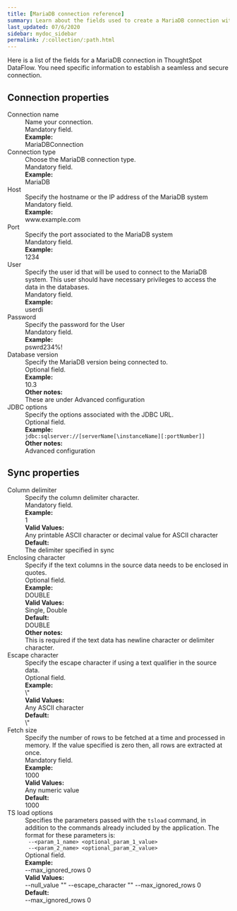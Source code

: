 ```yaml
---
title: [MariaDB connection reference]
summary: Learn about the fields used to create a MariaDB connection with ThoughtSpot DataFlow.
last_updated: 07/6/2020
sidebar: mydoc_sidebar
permalink: /:collection/:path.html
---
```


Here is a list of the fields for a MariaDB connection in ThoughtSpot DataFlow. You need specific information to establish a seamless and secure connection.

## Connection properties

<dl id="dataflow-mariadb-connection-properties">
<dlentry id="dataflow-mariadb-conn-connection-name"><dt>Connection name</dt><dd id="connection-name-description">Name your connection.</dd><dd id="connection-name-required">Mandatory field.</dd><dd id="connection-name-example"><strong>Example:</strong><br/>MariaDBConnection</dd></dlentry>
<dlentry id="dataflow-mariadb-conn-connection-type"><dt>Connection type</dt><dd id="connection-type-description">Choose the MariaDB connection type.</dd><dd id="connection-type-required">Mandatory field.</dd><dd id="connection-type-example"><strong>Example:</strong><br/>MariaDB</dd></dlentry>
<dlentry id="dataflow-mariadb-conn-host"><dt>Host</dt><dd id="host-description">Specify the hostname or the IP address of the MariaDB system</dd><dd id="host-required">Mandatory field.</dd><dd id="host-example"><strong>Example:</strong><br/>www.example.com</dd></dlentry>
<dlentry id="dataflow-mariadb-conn-port"><dt>Port</dt><dd id="port-description">Specify the port associated to the MariaDB system</dd><dd id="port-required">Mandatory field.</dd><dd id="port-example"><strong>Example:</strong><br/>1234</dd></dlentry>
<dlentry id="dataflow-mariadb-conn-user"><dt>User</dt><dd id="user-description">Specify the user id that will be used to connect to the MariaDB system. This user should have necessary privileges to access the data in the databases.</dd><dd id="user-required">Mandatory field.</dd><dd id="user-example"><strong>Example:</strong><br/>userdi</dd></dlentry>
<dlentry id="dataflow-mariadb-conn-password"><dt>Password</dt><dd id="password-description">Specify the password for the User</dd><dd id="password-required">Mandatory field.</dd><dd id="password-example"><strong>Example:</strong><br/>pswrd234%!</dd></dlentry>
<dlentry id="dataflow-mariadb-conn-database-version"><dt>Database version</dt><dd id="database-version-description">Specify the MariaDB version being connected to.</dd><dd id="database-version-required">Optional field.</dd><dd id="database-version-example"><strong>Example:</strong><br/>10.3</dd><dd id="database-version-other"><strong>Other notes:</strong><br/>These are under Advanced configuration</dd></dlentry>
<dlentry id="dataflow-mariadb-conn-jdbc-options"><dt>JDBC options</dt><dd id="jdbc-options-description">Specify the options associated with the JDBC URL.</dd><dd id="jdbc-options-required">Optional field.</dd><dd id="jdbc-options-example"><strong>Example:</strong><br/><code>jdbc:sqlserver://[serverName[\instanceName][:portNumber]]</code></dd><dd id="jdbc-options-other"><strong>Other notes:</strong><br/>Advanced configuration</dd></dlentry>
</dl>


## Sync properties

<dl id="dataflow-mariadb-sync-properties">
<dlentry id="dataflow-mariadb-sync-column-delimiter"><dt>Column delimiter</dt><dd id="column-delimiter-description">Specify the column delimiter character.</dd><dd id="column-delimiter-required">Mandatory field.</dd><dd id="column-delimiter-example"><strong>Example:</strong><br/>1</dd><dd id="column-delimiter-valid-values"><strong>Valid Values:</strong><br/>Any printable ASCII character or decimal value for ASCII character</dd><dd id="column-delimiter-default"><strong>Default:</strong><br/>The delimiter specified in sync</dd></dlentry>
<dlentry id="dataflow-mariadb-sync-enclosing-character"><dt>Enclosing character</dt><dd id="enclosing-character-description">Specify if the text columns in the source data needs to be enclosed in quotes.</dd><dd id="enclosing-character-required">Optional field.</dd><dd id="enclosing-character-example"><strong>Example:</strong><br/>DOUBLE</dd><dd id="enclosing-character-valid-values"><strong>Valid Values:</strong><br/>Single, Double</dd><dd id="enclosing-character-default"><strong>Default:</strong><br/>DOUBLE</dd><dd id="enclosing-character-other"><strong>Other notes:</strong><br/>This is required if the text data has newline character or delimiter character.</dd></dlentry>
<dlentry id="dataflow-mariadb-sync-escape-character"><dt>Escape character</dt><dd id="escape-character-description">Specify the escape character if using a text qualifier in the source data.</dd><dd id="escape-character-required">Optional field.</dd><dd id="escape-character-example"><strong>Example:</strong><br/>\"</dd><dd id="escape-character-valid-values"><strong>Valid Values:</strong><br/>Any ASCII character</dd><dd id="escape-character-default"><strong>Default:</strong><br/>\"</dd></dlentry>
<dlentry id="dataflow-mariadb-sync-fetch-size"><dt>Fetch size</dt><dd id="fetch-size-description">Specify the number of rows to be fetched at a time and processed in memory. If the value specified is zero then, all rows are extracted at once.</dd><dd id="fetch-size-required">Mandatory field.</dd><dd id="fetch-size-example"><strong>Example:</strong><br/>1000</dd><dd id="fetch-size-valid-values"><strong>Valid Values:</strong><br/>Any numeric value</dd><dd id="fetch-size-default"><strong>Default:</strong><br/>1000</dd></dlentry>
<dlentry id="dataflow-mariadb-sync-ts-load-options"><dt>TS load options</dt><dd id="ts-load-options-description">Specifies the parameters passed with the <code>tsload</code> command, in addition to the commands already included by the application. The format for these parameters is:<br/><code> --&lt;param_1_name&gt; &lt;optional_param_1_value&gt;</code><br/><code> --&lt;param_2_name&gt; &lt;optional_param_2_value&gt;</code></dd><dd id="ts-load-options-required">Optional field.</dd><dd id="ts-load-options-example"><strong>Example:</strong><br/>--max_ignored_rows 0</dd><dd id="ts-load-options-valid-values"><strong>Valid Values:</strong><br/>--null_value ""
 --escape_character ""
--max_ignored_rows 0</dd><dd id="ts-load-options-default"><strong>Default:</strong><br/>--max_ignored_rows 0</dd></dlentry>
</dl>
